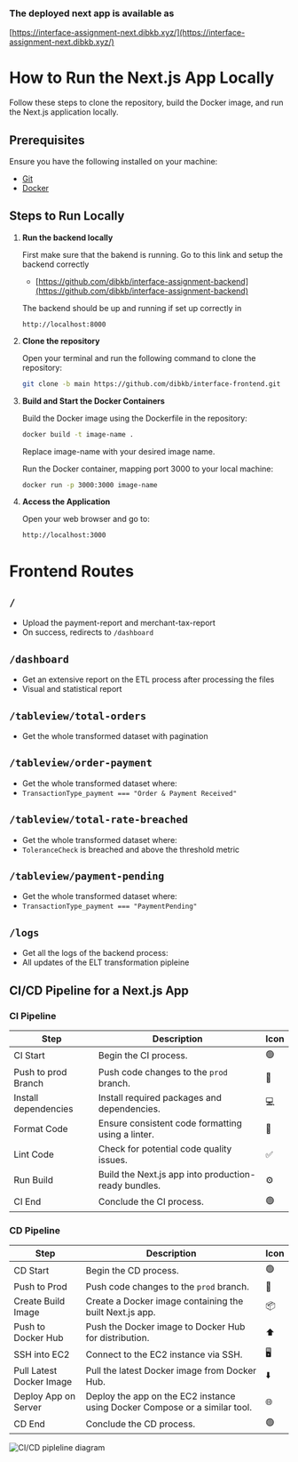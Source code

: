 ### The deployed next app is available as 
[https://interface-assignment-next.dibkb.xyz/](https://interface-assignment-next.dibkb.xyz/)

# How to Run the Next.js App Locally

Follow these steps to clone the repository, build the Docker image, and run the Next.js application locally.

## Prerequisites

Ensure you have the following installed on your machine:

- [Git](https://git-scm.com/)
- [Docker](https://www.docker.com/)

## Steps to Run Locally



1. **Run the backend locally**

   First make sure that the bakend is running.
   Go to this link and setup the backend correctly
   - [https://github.com/dibkb/interface-assignment-backend](https://github.com/dibkb/interface-assignment-backend)

   The backend should be up and running if set up correctly in
   ```
   http://localhost:8000
   ```

2. **Clone the repository**

   Open your terminal and run the following command to clone the repository:

   ```bash
   git clone -b main https://github.com/dibkb/interface-frontend.git
   ```
3. **Build and Start the Docker Containers**

   Build the Docker image using the Dockerfile in the repository:

   ```bash
   docker build -t image-name .
   ```
   Replace image-name with your desired image name.

   Run the Docker container, mapping port 3000 to your local machine:

   ```bash
   docker run -p 3000:3000 image-name
   ```
4. **Access the Application**
   
   Open your web browser and go to:
   
   ```bash
   http://localhost:3000
   ```

# Frontend Routes

## `/`
- Upload the payment-report and merchant-tax-report
- On success, redirects to `/dashboard`

## `/dashboard`
- Get an extensive report on the ETL process after processing the files
- Visual and statistical report

## `/tableview/total-orders`
- Get the whole transformed dataset with pagination

## `/tableview/order-payment`
- Get the whole transformed dataset where:
 - `TransactionType_payment === "Order & Payment Received"`

## `/tableview/total-rate-breached`
- Get the whole transformed dataset where:
 - `ToleranceCheck` is breached and above the threshold metric

## `/tableview/payment-pending`
- Get the whole transformed dataset where:
 - `TransactionType_payment === "PaymentPending"`

## `/logs`
- Get all the logs of the backend process:
- All updates of the ELT transformation pipleine


   
## CI/CD Pipeline for a Next.js App

### CI Pipeline

| Step | Description | Icon |
|---|---|---|
| CI Start | Begin the CI process. | 🟢 |
| Push to prod Branch | Push code changes to the `prod` branch. | 🔀 |
| Install dependencies | Install required packages and dependencies. | 💻 |
| Format Code | Ensure consistent code formatting using a linter. | 🧹 |
| Lint Code | Check for potential code quality issues. | ✅ |
| Run Build | Build the Next.js app into production-ready bundles. | ⚙️ |
| CI End | Conclude the CI process. | 🟢 |

### CD Pipeline

| Step | Description | Icon |
|---|---|---|
| CD Start | Begin the CD process. | 🟢 
| Push to Prod | Push code changes to the `prod` branch. | 🔀 |
| Create Build Image | Create a Docker image containing the built Next.js app. | 📦 |
| Push to Docker Hub | Push the Docker image to Docker Hub for distribution. | ⬆️ |
| SSH into EC2 | Connect to the EC2 instance via SSH. | 🖥️ |
| Pull Latest Docker Image | Pull the latest Docker image from Docker Hub. | ⬇️ |
| Deploy App on Server | Deploy the app on the EC2 instance using Docker Compose or a similar tool. | 🌐 |
| CD End | Conclude the CD process. | 🟢 |


![CI/CD pipleline diagram](https://github.com/user-attachments/assets/960d68d7-f63a-4131-870e-c71877ff7939)





   

